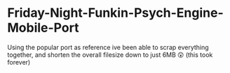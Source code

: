 # Friday-Night-Funkin-Psych-Engine-Mobile-Port
Using the popular port as reference ive been able to scrap everything together, and shorten the overall filesize down to just 6MB 😲 (this took forever)
